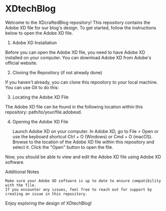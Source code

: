 # XDtechBlog
Welcome to the XDcraftedBlog repository! This repository contains the Adobe XD file for our blog's design. To get started, follow the instructions below to open the Adobe XD file.

1. Adobe XD Installation

Before you can open the Adobe XD file, you need to have Adobe XD installed on your computer. You can download Adobe XD from Adobe's official website.

2. Cloning the Repository (if not already done)

If you haven't already, you can clone this repository to your local machine. You can use Git to do this:

3. Locating the Adobe XD File

The Adobe XD file can be found in the following location within this repository: path/to/your/file.adobexd.

4. Opening the Adobe XD File

    Launch Adobe XD on your computer.
    In Adobe XD, go to File > Open or use the keyboard shortcut Ctrl + O (Windows) or Cmd + O (macOS).
    Browse to the location of the Adobe XD file within this repository and select it.
    Click the "Open" button to open the file.

Now, you should be able to view and edit the Adobe XD file using Adobe XD software.

Additional Notes

    Make sure your Adobe XD software is up to date to ensure compatibility with the file.
    If you encounter any issues, feel free to reach out for support by creating an issue in this repository.

Enjoy exploring the design of XDtechBlog!
